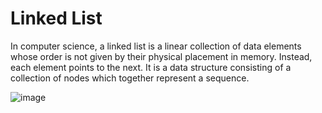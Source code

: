 # Linked List

<p>
In computer science, a linked list is a linear collection of data elements whose order is not given by their physical placement in memory. Instead, each element points to the next. It is a data structure consisting of a collection of nodes which together represent a sequence.
</p>


![image](https://user-images.githubusercontent.com/15718533/190055814-b9e04c5f-64f9-4d8c-9537-503d70f68f9b.png)
